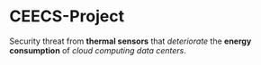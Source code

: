 # CEECS-Project
Security threat from **thermal sensors** that *deteriorate* the **energy consumption** of *cloud computing data centers*.
